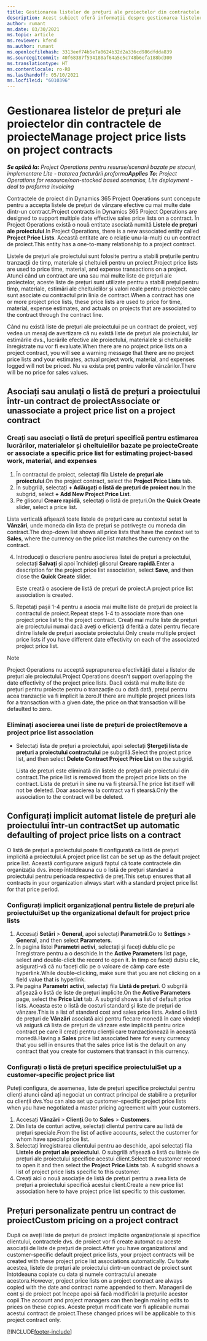 ```yaml
---
title: Gestionarea listelor de prețuri ale proiectelor din contractele de proiecte
description: Acest subiect oferă informații despre gestionarea listelor de prețuri de proiecte pe contractele de proiecte.
author: rumant
ms.date: 03/30/2021
ms.topic: article
ms.reviewer: kfend
ms.author: rumant
ms.openlocfilehash: 3313eef74b5e7a0624b32d2a336cd986dfdda839
ms.sourcegitcommit: 40f68387f594180af64a5e5c748b6efa188bd300
ms.translationtype: HT
ms.contentlocale: ro-RO
ms.lasthandoff: 05/10/2021
ms.locfileid: "6010396"
---
```

# <a name="manage-project-price-lists-on-project-contracts"></a><span data-ttu-id="9a487-103">Gestionarea listelor de prețuri ale proiectelor din contractele de proiecte</span><span class="sxs-lookup"><span data-stu-id="9a487-103">Manage project price lists on project contracts</span></span>

<span data-ttu-id="9a487-104">_**Se aplică la:** Project Operations pentru resurse/scenarii bazate pe stocuri, implementare Lite - tratarea facturării proforma_</span><span class="sxs-lookup"><span data-stu-id="9a487-104">_**Applies To:** Project Operations for resource/non-stocked based scenarios, Lite deployment - deal to proforma invoicing_</span></span>

<span data-ttu-id="9a487-105">Contractele de proiect din Dynamics 365 Project Operations sunt concepute pentru a accepta listele de prețuri de vânzare efective cu mai multe date dintr-un contract.</span><span class="sxs-lookup"><span data-stu-id="9a487-105">Project contracts in Dynamics 365 Project Operations are designed to support multiple date effective sales price lists on a contract.</span></span> <span data-ttu-id="9a487-106">În Project Operations există o nouă entitate asociată numită **Listele de prețuri ale proiectului**.</span><span class="sxs-lookup"><span data-stu-id="9a487-106">In Project Operations, there is a new associated entity called **Project Price Lists**.</span></span> <span data-ttu-id="9a487-107">Această entitate are o relație unu-la-mulți cu un contract de proiect.</span><span class="sxs-lookup"><span data-stu-id="9a487-107">This entity has a one-to-many relationship to a project contract.</span></span>

<span data-ttu-id="9a487-108">Listele de prețuri ale proiectului sunt folosite pentru a stabili prețurile pentru tranzacții de timp, materiale și cheltuieli pentru un proiect.</span><span class="sxs-lookup"><span data-stu-id="9a487-108">Project price lists are used to price time, material, and expense transactions on a project.</span></span> <span data-ttu-id="9a487-109">Atunci când un contract are una sau mai multe liste de prețuri ale proiectelor, aceste liste de prețuri sunt utilizate pentru a stabili prețul pentru timp, materiale, estimări ale cheltuielilor și valori reale pentru proiectele care sunt asociate cu contractul prin linia de contract.</span><span class="sxs-lookup"><span data-stu-id="9a487-109">When a contract has one or more project price lists, these price lists are used to price for time, material, expense estimates, and actuals on projects that are associated to the contract through the contract line.</span></span>

<span data-ttu-id="9a487-110">Când nu există liste de prețuri ale proiectului pe un contract de proiect, veți vedea un mesaj de avertizare că nu există liste de prețuri ale proiectului, iar estimările dvs., lucrările efective ale proiectului, materialele și cheltuielile înregistrate nu vor fi evaluate.</span><span class="sxs-lookup"><span data-stu-id="9a487-110">When there are no project price lists on a project contract, you will see a warning message that there are no project price lists and your estimates, actual project work, material, and expenses logged will not be priced.</span></span> <span data-ttu-id="9a487-111">Nu va exista preț pentru valorile vânzărilor.</span><span class="sxs-lookup"><span data-stu-id="9a487-111">There will be no price for sales values.</span></span>

## <a name="associate-or-unassociate-a-project-price-list-on-a-project-contract"></a><span data-ttu-id="9a487-112">Asociați sau anulați o listă de prețuri a proiectului într-un contract de proiect</span><span class="sxs-lookup"><span data-stu-id="9a487-112">Associate or unassociate a project price list on a project contract</span></span>

### <a name="create-or-associate-a-specific-price-list-for-estimating-project-based-work-material-and-expenses"></a><span data-ttu-id="9a487-113">Creați sau asociați o listă de prețuri specifică pentru estimarea lucrărilor, materialelor și cheltuielilor bazate pe proiecte</span><span class="sxs-lookup"><span data-stu-id="9a487-113">Create or associate a specific price list for estimating project-based work, material, and expenses</span></span>

1. <span data-ttu-id="9a487-114">În contractul de proiect, selectați fila **Listele de prețuri ale proiectului**.</span><span class="sxs-lookup"><span data-stu-id="9a487-114">On the project contract, select the **Project Price Lists** tab.</span></span>
2. <span data-ttu-id="9a487-115">În subgrilă, selectați **+ Adăugați o listă de prețuri de proiect nou**.</span><span class="sxs-lookup"><span data-stu-id="9a487-115">In the subgrid, select **+ Add New Project Price List**.</span></span>
3. <span data-ttu-id="9a487-116">Pe glisorul **Creare rapidă**, selectați o listă de prețuri.</span><span class="sxs-lookup"><span data-stu-id="9a487-116">On the **Quick Create** slider, select a price list.</span></span> 

  <span data-ttu-id="9a487-117">Lista verticală afișează toate listele de prețuri care au contextul setat la **Vânzări**, unde moneda din lista de prețuri se potrivește cu moneda din contract.</span><span class="sxs-lookup"><span data-stu-id="9a487-117">The drop-down list shows all price lists that have the context set to **Sales**, where the currency on the price list matches the currency on the contract.</span></span>
  
4. <span data-ttu-id="9a487-118">Introduceți o descriere pentru asocierea listei de prețuri a proiectului, selectați **Salvați** și apoi închideți glisorul **Creare rapidă**.</span><span class="sxs-lookup"><span data-stu-id="9a487-118">Enter a description for the project price list association, select **Save**, and then close the **Quick Create** slider.</span></span>

   <span data-ttu-id="9a487-119">Este creată o asociere de listă de prețuri de proiect.</span><span class="sxs-lookup"><span data-stu-id="9a487-119">A project price list association is created.</span></span>
   
5. <span data-ttu-id="9a487-120">Repetați pașii 1-4 pentru a asocia mai multe liste de prețuri de proiect la contractul de proiect.</span><span class="sxs-lookup"><span data-stu-id="9a487-120">Repeat steps 1-4 to associate more than one project price list to the project contract.</span></span> <span data-ttu-id="9a487-121">Creați mai multe liste de prețuri ale proiectului numai dacă aveți o eficiență diferită a datei pentru fiecare dintre listele de prețuri asociate proiectului.</span><span class="sxs-lookup"><span data-stu-id="9a487-121">Only create multiple project price lists if you have different date effectivity on each of the associated project price list.</span></span>

> [!NOTE]
> <span data-ttu-id="9a487-122">Project Operations nu acceptă suprapunerea efectivității datei a listelor de prețuri ale proiectului.</span><span class="sxs-lookup"><span data-stu-id="9a487-122">Project Operations doesn't support overlapping the date effectivity of the project price lists.</span></span> <span data-ttu-id="9a487-123">Dacă există mai multe liste de prețuri pentru proiecte pentru o tranzacție cu o dată dată, prețul pentru acea tranzacție va fi implicit la zero.</span><span class="sxs-lookup"><span data-stu-id="9a487-123">If there are multiple project prices lists for a transaction with a given date, the price on that transaction will be defaulted to zero.</span></span>

### <a name="remove-a-project-price-list-association"></a><span data-ttu-id="9a487-124">Eliminați asocierea unei liste de prețuri de proiect</span><span class="sxs-lookup"><span data-stu-id="9a487-124">Remove a project price list association</span></span>

- <span data-ttu-id="9a487-125">Selectați lista de prețuri a proiectului, apoi selectați **Ștergeți lista de prețuri a proiectului contractului** pe subgrilă.</span><span class="sxs-lookup"><span data-stu-id="9a487-125">Select the project price list, and then select **Delete Contract Project Price List** on the subgrid.</span></span> 

  <span data-ttu-id="9a487-126">Lista de prețuri este eliminată din listele de prețuri ale proiectului din contract.</span><span class="sxs-lookup"><span data-stu-id="9a487-126">The price list is removed from the project price lists on the contract.</span></span> <span data-ttu-id="9a487-127">Lista de prețuri în sine nu va fi ștearsă.</span><span class="sxs-lookup"><span data-stu-id="9a487-127">The price list itself will not be deleted.</span></span> <span data-ttu-id="9a487-128">Doar asocierea la contract va fi ștearsă.</span><span class="sxs-lookup"><span data-stu-id="9a487-128">Only the association to the contract will be deleted.</span></span>

## <a name="set-up-automatic-defaulting-of-project-price-lists-on-a-contract"></a><span data-ttu-id="9a487-129">Configurați implicit automat listele de prețuri ale proiectului într-un contract</span><span class="sxs-lookup"><span data-stu-id="9a487-129">Set up automatic defaulting of project price lists on a contract</span></span>

<span data-ttu-id="9a487-130">O listă de prețuri a proiectului poate fi configurată ca listă de prețuri implicită a proiectului.</span><span class="sxs-lookup"><span data-stu-id="9a487-130">A project price list can be set up as the default project price list.</span></span> <span data-ttu-id="9a487-131">Această configurare asigură faptul că toate contractele din organizația dvs. încep întotdeauna cu o listă de prețuri standard a proiectului pentru perioada respectivă de preț.</span><span class="sxs-lookup"><span data-stu-id="9a487-131">This setup ensures that all contracts in your organization always start with a standard project price list for that price period.</span></span>

### <a name="set-up-the-organizational-default-for-project-price-lists"></a><span data-ttu-id="9a487-132">Configurați implicit organizațional pentru listele de prețuri ale proiectului</span><span class="sxs-lookup"><span data-stu-id="9a487-132">Set up the organizational default for project price lists</span></span>

1. <span data-ttu-id="9a487-133">Accesați **Setări** > **General**, apoi selectați **Parametrii**.</span><span class="sxs-lookup"><span data-stu-id="9a487-133">Go to **Settings** > **General**, and then select **Parameters**.</span></span>
2. <span data-ttu-id="9a487-134">În pagina listei **Parametri activi**, selectați și faceți dublu clic pe înregistrare pentru a o deschide.</span><span class="sxs-lookup"><span data-stu-id="9a487-134">In the **Active Parameters** list page, select and double-click the record to open it.</span></span> <span data-ttu-id="9a487-135">În timp ce faceți dublu clic, asigurați-vă că nu faceți clic pe o valoare de câmp care este hyperlink.</span><span class="sxs-lookup"><span data-stu-id="9a487-135">While double–clicking, make sure that you are not clicking on a field value that is hyperlink.</span></span> 
3. <span data-ttu-id="9a487-136">Pe pagina **Parametri activi**, selectați fila **Listă de prețuri**. O subgrilă afișează o listă de liste de prețuri implicite.</span><span class="sxs-lookup"><span data-stu-id="9a487-136">On the **Active Parameters** page, select the **Price List** tab. A subgrid shows a list of default price lists.</span></span> <span data-ttu-id="9a487-137">Aceasta este o listă de costuri standard și liste de prețuri de vânzare.</span><span class="sxs-lookup"><span data-stu-id="9a487-137">This is a list of standard cost and sales price lists.</span></span> <span data-ttu-id="9a487-138">Având o listă de prețuri de **Vânzări** asociată aici pentru fiecare monedă în care vindeți vă asigură că lista de prețuri de vânzare este implicită pentru orice contract pe care îl creați pentru clienții care tranzacționează în această monedă.</span><span class="sxs-lookup"><span data-stu-id="9a487-138">Having a **Sales** price list associated here for every currency that you sell in ensures that the sales price list is the default on any contract that you create for customers that transact in this currency.</span></span>

### <a name="set-up-a-customer-specific-project-price-list"></a><span data-ttu-id="9a487-139">Configurați o listă de prețuri specifice proiectului</span><span class="sxs-lookup"><span data-stu-id="9a487-139">Set up a customer-specific project price list</span></span>

<span data-ttu-id="9a487-140">Puteți configura, de asemenea, liste de prețuri specifice proiectului pentru clienți atunci când ați negociat un contract principal de stabilire a prețurilor cu clienții dvs.</span><span class="sxs-lookup"><span data-stu-id="9a487-140">You can also set up customer–specific project price lists when you have negotiated a master pricing agreement with your customers.</span></span>

1. <span data-ttu-id="9a487-141">Accesați **Vânzări** > **Clienți**.</span><span class="sxs-lookup"><span data-stu-id="9a487-141">Go to **Sales** > **Customers**.</span></span>
2. <span data-ttu-id="9a487-142">Din lista de conturi active, selectați clientul pentru care au listă de prețuri speciale.</span><span class="sxs-lookup"><span data-stu-id="9a487-142">From the list of active accounts, select the customer for whom have special price list.</span></span>
3. <span data-ttu-id="9a487-143">Selectați înregistrarea clientului pentru ao deschide, apoi selectați fila **Listele de prețuri ale proiectului**. O subgrilă afișează o listă cu listele de prețuri ale proiectului specifice acestui client.</span><span class="sxs-lookup"><span data-stu-id="9a487-143">Select the customer record to open it and then select the **Project Price Lists** tab. A subgrid shows a list of project price lists specific to this customer.</span></span> 
4. <span data-ttu-id="9a487-144">Creați aici o nouă asociație de listă de prețuri pentru a avea lista de prețuri a proiectului specifică acestui client.</span><span class="sxs-lookup"><span data-stu-id="9a487-144">Create a new price list association here to have project price list specific to this customer.</span></span>

## <a name="custom-pricing-on-a-project-contract"></a><span data-ttu-id="9a487-145">Prețuri personalizate pentru un contract de proiect</span><span class="sxs-lookup"><span data-stu-id="9a487-145">Custom pricing on a project contract</span></span>

<span data-ttu-id="9a487-146">După ce aveți liste de prețuri de proiect implicite organizaționale și specifice clientului, contractele dvs. de proiect vor fi create automat cu aceste asociații de liste de prețuri de proiect.</span><span class="sxs-lookup"><span data-stu-id="9a487-146">After you have organizational and customer-specific default project price lists, your project contracts will be created with these project price list associations automatically.</span></span> <span data-ttu-id="9a487-147">Cu toate acestea, listele de prețuri ale proiectului dintr-un contract de proiect sunt întotdeauna copiate cu data și numele contractului anexate acestora.</span><span class="sxs-lookup"><span data-stu-id="9a487-147">However, project price lists on a project contract are always copied with the date and contract name appended to them.</span></span> <span data-ttu-id="9a487-148">Managerii de cont și de proiect pot începe apoi să facă modificări la prețurile acestor copii.</span><span class="sxs-lookup"><span data-stu-id="9a487-148">The account and project managers can then begin making edits to prices on these copies.</span></span> <span data-ttu-id="9a487-149">Aceste prețuri modificate vor fi aplicabile numai acestui contract de proiect.</span><span class="sxs-lookup"><span data-stu-id="9a487-149">These changed prices will be applicable to this project contract only.</span></span>


[!INCLUDE[footer-include](../includes/footer-banner.md)]
